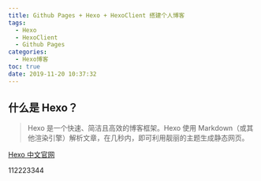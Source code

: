 ```yaml
---
title: Github Pages + Hexo + HexoClient 搭建个人博客
tags:
  - Hexo
  - HexoClient
  - Github Pages
categories:
  - Hexo博客
toc: true
date: 2019-11-20 10:37:32
---
```


## 什么是 Hexo？
> Hexo 是一个快速、简洁且高效的博客框架。Hexo 使用 Markdown（或其他渲染引擎）解析文章，在几秒内，即可利用靓丽的主题生成静态网页。

[Hexo 中文官网](https://hexo.io/zh-cn/docs)

112223344
